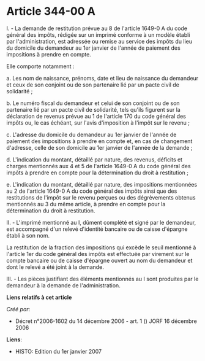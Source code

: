# Article 344-00 A

I. - La demande de restitution prévue au 8 de l'article 1649-0 A du code général des impôts, rédigée sur un imprimé conforme
à un modèle établi par l'administration, est adressée ou remise au service des impôts du lieu du domicile du demandeur au 1er
janvier de l'année de paiement des impositions à prendre en compte.

Elle comporte notamment :

a. Les nom de naissance, prénoms, date et lieu de naissance du demandeur et ceux de son conjoint ou de son partenaire lié par
un pacte civil de solidarité ;

b. Le numéro fiscal du demandeur et celui de son conjoint ou de son partenaire lié par un pacte civil de solidarité, tels
qu'ils figurent sur la déclaration de revenus prévue au 1 de l'article 170 du code général des impôts ou, le cas échéant, sur
l'avis d'imposition à l'impôt sur le revenu ;

c. L'adresse du domicile du demandeur au 1er janvier de l'année de paiement des impositions à prendre en compte et, en cas de
changement d'adresse, celle de son domicile au 1er janvier de l'année de la demande ;

d. L'indication du montant, détaillé par nature, des revenus, déficits et charges mentionnés aux 4 et 5 de l'article 1649-0 A
du code général des impôts à prendre en compte pour la détermination du droit à restitution ;

e. L'indication du montant, détaillé par nature, des impositions mentionnées au 2 de l'article 1649-0 A du code général des
impôts ainsi que des restitutions de l'impôt sur le revenu perçues ou des dégrèvements obtenus mentionnés au 3 du même
article, à prendre en compte pour la détermination du droit à restitution.

II. - L'imprimé mentionné au I, dûment complété et signé par le demandeur, est accompagné d'un relevé d'identité bancaire ou
de caisse d'épargne établi à son nom.

La restitution de la fraction des impositions qui excède le seuil mentionné à l'article 1er du code général des impôts est
effectuée par virement sur le compte bancaire ou de caisse d'épargne ouvert au nom du demandeur et dont le relevé a été joint
à la demande.

III. - Les pièces justifiant des éléments mentionnés au I sont produites par le demandeur à la demande de l'administration.

**Liens relatifs à cet article**

_Créé par_:

  - Décret n°2006-1602 du 14 décembre 2006 - art. 1 () JORF 16 décembre 2006

**Liens**:

  - HISTO: Edition du 1er janvier 2007
